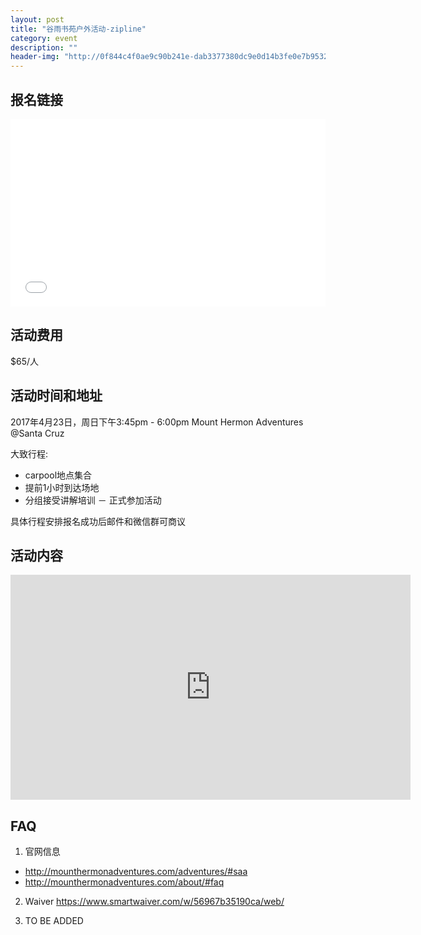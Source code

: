 ```yaml
---
layout: post
title: "谷雨书苑户外活动-zipline"
category: event
description: ""
header-img: "http://0f844c4f0ae9c90b241e-dab3377380dc9e0d14b3fe0e7b953236.r14.cf1.rackcdn.com/adventures-f5-images/hero/o-canopy-5.jpg"
---
```

## 报名链接
<div style="width:100%; text-align:left;" ><iframe src="//eventbrite.com/tickets-external?eid=33650825525&ref=etckt" frameborder="0" height="300" width="100%" vspace="0" hspace="0" marginheight="5" marginwidth="5" scrolling="auto" allowtransparency="true"></iframe></div>

## 活动费用
$65/人

## 活动时间和地址
2017年4月23日，周日下午3:45pm - 6:00pm
Mount Hermon Adventures @Santa Cruz

大致行程:
- carpool地点集合
- 提前1小时到达场地
- 分组接受讲解培训
－ 正式参加活动

具体行程安排报名成功后邮件和微信群可商议

## 活动内容
<iframe src="https://player.vimeo.com/video/155450340" width="640" height="360" frameborder="0" webkitallowfullscreen mozallowfullscreen allowfullscreen></iframe>

## FAQ
1. 官网信息
- <http://mounthermonadventures.com/adventures/#saa>
- <http://mounthermonadventures.com/about/#faq>

2. Waiver
<https://www.smartwaiver.com/w/56967b35190ca/web/>

3. TO BE ADDED
